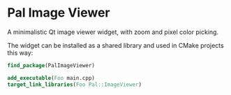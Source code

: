 # Pal Image Viewer #

A minimalistic Qt image viewer widget, with zoom and pixel color picking.

The widget can be installed as a shared library and used in CMake projects this way:

```cmake
find_package(PalImageViewer)

add_executable(Foo main.cpp)
target_link_libraries(Foo Pal::ImageViewer)
```
